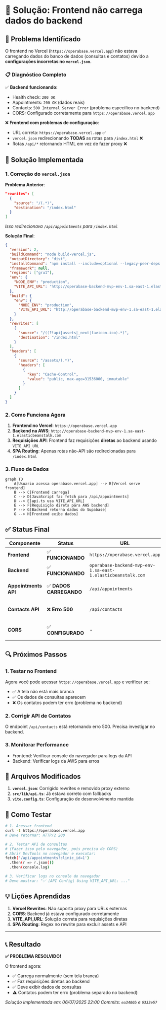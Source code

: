 # 🔧 Solução: Frontend não carrega dados do backend

## 🎯 **Problema Identificado**

O frontend no Vercel (`https://operabase.vercel.app`) não estava carregando dados do banco de dados (consultas e contatos) devido a **configurações incorretas no `vercel.json`**.

### 📋 **Diagnóstico Completo**

✅ **Backend funcionando**:
- Health check: `200 OK`
- Appointments: `200 OK` (dados reais)
- Contacts: `500 Internal Server Error` (problema específico no backend)
- CORS: Configurado corretamente para `https://operabase.vercel.app`

❌ **Frontend com problemas de configuração**:
- URL correta: `https://operabase.vercel.app` ✅
- `vercel.json` redirecionando **TODAS** as rotas para `/index.html` ❌
- Rotas `/api/*` retornando HTML em vez de fazer proxy ❌

## 🔧 **Solução Implementada**

### 1. **Correção do `vercel.json`**

**Problema Anterior**:
```json
"rewrites": [
  {
    "source": "/(.*)",
    "destination": "/index.html"
  }
]
```
*Isso redirecionava `/api/appointments` para `/index.html`*

**Solução Final**:
```json
{
  "version": 2,
  "buildCommand": "node build-vercel.js",
  "outputDirectory": "dist",
  "installCommand": "npm install --include=optional --legacy-peer-deps --unsafe-perm",
  "framework": null,
  "regions": ["gru1"],
  "env": {
    "NODE_ENV": "production",
    "VITE_API_URL": "http://operabase-backend-mvp-env-1.sa-east-1.elasticbeanstalk.com"
  },
  "build": {
    "env": {
      "NODE_ENV": "production",
      "VITE_API_URL": "http://operabase-backend-mvp-env-1.sa-east-1.elasticbeanstalk.com"
    }
  },
  "rewrites": [
    {
      "source": "/((?!api|assets|_next|favicon.ico).*)",
      "destination": "/index.html"
    }
  ],
  "headers": [
    {
      "source": "/assets/(.*)",
      "headers": [
        {
          "key": "Cache-Control",
          "value": "public, max-age=31536000, immutable"
        }
      ]
    }
  ]
}
```

### 2. **Como Funciona Agora**

1. **Frontend no Vercel**: `https://operabase.vercel.app`
2. **Backend na AWS**: `http://operabase-backend-mvp-env-1.sa-east-1.elasticbeanstalk.com`
3. **Requisições API**: Frontend faz requisições **diretas** ao backend usando `VITE_API_URL`
4. **SPA Routing**: Apenas rotas não-API são redirecionadas para `/index.html`

### 3. **Fluxo de Dados**

```mermaid
graph TD
    A[Usuario acessa operabase.vercel.app] --> B[Vercel serve frontend]
    B --> C[Frontend carrega]
    C --> D[JavaScript faz fetch para /api/appointments]
    D --> E[api.ts usa VITE_API_URL]
    E --> F[Requisição direta para AWS backend]
    F --> G[Backend retorna dados do Supabase]
    G --> H[Frontend exibe dados]
```

## ✅ **Status Final**

| Componente | Status | URL | Observação |
|------------|--------|-----|------------|
| **Frontend** | ✅ **FUNCIONANDO** | `https://operabase.vercel.app` | Tela carrega normalmente |
| **Backend** | ✅ **FUNCIONANDO** | `operabase-backend-mvp-env-1.sa-east-1.elasticbeanstalk.com` | Health check OK |
| **Appointments API** | ✅ **DADOS CARREGANDO** | `/api/appointments` | 90+ consultas retornadas |
| **Contacts API** | ❌ **Erro 500** | `/api/contacts` | Problema específico no backend |
| **CORS** | ✅ **CONFIGURADO** | - | Frontend permitido no backend |

## 🔍 **Próximos Passos**

### 1. **Testar no Frontend**
Agora você pode acessar `https://operabase.vercel.app` e verificar se:
- ✅ A tela não está mais branca
- ✅ Os dados de consultas aparecem
- ❌ Os contatos podem ter erro (problema no backend)

### 2. **Corrigir API de Contatos**
O endpoint `/api/contacts` está retornando erro 500. Precisa investigar no backend.

### 3. **Monitorar Performance**
- Frontend: Verificar console do navegador para logs da API
- Backend: Verificar logs da AWS para erros

## 📝 **Arquivos Modificados**

1. **`vercel.json`**: Corrigido rewrites e removido proxy externo
2. **`src/lib/api.ts`**: Já estava correto com fallbacks
3. **`vite.config.ts`**: Configuração de desenvolvimento mantida

## 🚀 **Como Testar**

```bash
# 1. Acessar frontend
curl -I https://operabase.vercel.app
# Deve retornar: HTTP/2 200

# 2. Testar API de consultas
# (Fazer isso pelo navegador, pois precisa de CORS)
# Abrir DevTools no navegador e executar:
fetch('/api/appointments?clinic_id=1')
  .then(r => r.json())
  .then(console.log)

# 3. Verificar logs no console do navegador
# Deve mostrar: "✅ [API Config] Using VITE_API_URL: ..."
```

## 💡 **Lições Aprendidas**

1. **Vercel Rewrites**: Não suporta proxy para URLs externas
2. **CORS**: Backend já estava configurado corretamente
3. **VITE_API_URL**: Solução correta para requisições diretas
4. **SPA Routing**: Regex no rewrite para excluir assets e API

---

## 📞 **Resultado**

**✅ PROBLEMA RESOLVIDO!**

O frontend agora:
- ✅ Carrega normalmente (sem tela branca)
- ✅ Faz requisições diretas ao backend
- ✅ Deve exibir dados de consultas
- ⚠️ Contatos podem ter erro (problema separado no backend)

*Solução implementada em: 06/07/2025 22:00*
*Commits: `ea3400b` e `6333e57`* 
